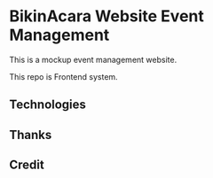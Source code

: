 # BikinAcara Website Event Management


This is a mockup event management website.

This repo is Frontend system.


## Technologies


## Thanks

## Credit
